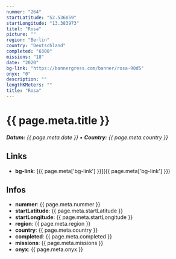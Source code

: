 ```yaml
---
nummer: "264"
startLatitude: "52.536859"
startLongitude: "13.383973"
titel: "Rosa"
picture: ""
region: "Berlin"
country: "Deutschland"
completed: "6300"
missions: "18"
date: "2020"
bg-link: "https://bannergress.com/banner/rosa-90d5"
onyx: "0"
description: ""
lengthKMeters: ""
title: "Rosa"
---
```


# {{ page.meta.title }}
_**Datum:** {{ page.meta.date }} • **Country:** {{ page.meta.country }}_

## Links
- **bg-link**: [{{ page.meta['bg-link'] }}]({{ page.meta['bg-link'] }})

## Infos
- **nummer**: {{ page.meta.nummer }}
- **startLatitude**: {{ page.meta.startLatitude }}
- **startLongitude**: {{ page.meta.startLongitude }}
- **region**: {{ page.meta.region }}
- **country**: {{ page.meta.country }}
- **completed**: {{ page.meta.completed }}
- **missions**: {{ page.meta.missions }}
- **onyx**: {{ page.meta.onyx }}

